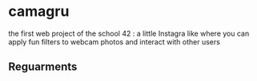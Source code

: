 # camagru

the first web project of the school 42 :
a little Instagra like where you can apply fun filters to webcam photos and interact with other users

## Reguarments 

